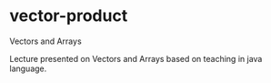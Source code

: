 # vector-product
Vectors and Arrays

Lecture presented on Vectors and Arrays based on teaching in java language.
